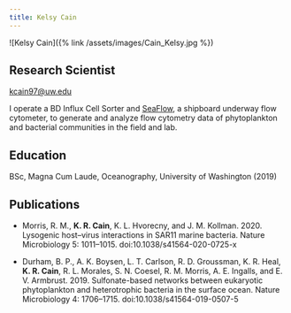```yaml
---
title: Kelsy Cain
---
```

![Kelsy Cain]({% link /assets/images/Cain_Kelsy.jpg %})

## Research Scientist

<kcain97@uw.edu>

I operate a BD Influx Cell Sorter and [SeaFlow](https://seaflow.netlify.com/), a shipboard underway flow cytometer, to generate and analyze flow cytometry data of phytoplankton and bacterial communities in the field and lab. 

## Education
BSc, Magna Cum Laude, Oceanography, University of Washington (2019)

## Publications
* Morris, R. M., **K. R. Cain**, K. L. Hvorecny, and J. M. Kollman. 2020. Lysogenic host–virus interactions in SAR11 marine bacteria. Nature Microbiology 5: 1011–1015. doi:10.1038/s41564-020-0725-x

* Durham, B. P., A. K. Boysen, L. T. Carlson, R. D. Groussman, K. R. Heal, **K. R. Cain**, R. L. Morales, S. N. Coesel, R. M. Morris, A. E. Ingalls, and E. V. Armbrust. 2019. Sulfonate-based networks between eukaryotic phytoplankton and heterotrophic bacteria in the surface ocean. Nature Microbiology 4: 1706–1715. doi:10.1038/s41564-019-0507-5
